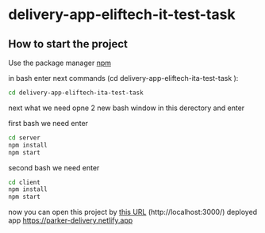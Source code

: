 # delivery-app-eliftech-it-test-task

## How to start the project

Use the package manager [npm](https://www.npmjs.com/)

in bash enter next commands (cd delivery-app-eliftech-ita-test-task ):
```bash
cd delivery-app-eliftech-ita-test-task
```
next what we need opne 2 new bash window in this derectory and enter 

first bash we need enter
```bash
cd server 
npm install
npm start
```
second bash we need enter

```bash
cd client
npm install
npm start
```

now you can open this project by [this URL](http://localhost:3000/) (http://localhost:3000/)
deployed app https://parker-delivery.netlify.app

